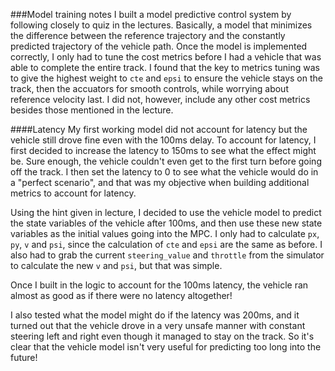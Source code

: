 ###Model training notes
I built a model predictive control system by following closely to quiz in the lectures. Basically, a model that minimizes the difference between the reference trajectory and the constantly predicted trajectory of the vehicle path. Once the model is implemented correctly, I only had to tune the cost metrics before I had a vehicle that was able to complete the entire track. I found that the key to metrics tuning was to give the highest weight to `cte` and `epsi` to ensure the vehicle stays on the track, then the accuators for smooth controls, while worrying about reference velocity last. I did not, however, include any other cost metrics besides those mentioned in the lecture.

####Latency
My first working model did not account for latency but the vehicle still drove fine even with the 100ms delay. To account for latency, I first decided to increase the latency to 150ms to see what the effect might be. Sure enough, the vehicle couldn't even get to the first turn before going off the track. I then set the latency to 0 to see what the vehicle would do in a "perfect scenario", and that was my objective when building additional metrics to account for latency.

Using the hint given in lecture, I decided to use the vehicle model to predict the state variables of the vehicle after 100ms, and then use these new state variables as the initial values going into the MPC. I only had to calculate `px`, `py`, `v` and `psi`, since the calculation of `cte` and `epsi` are the same as before. I also had to grab the current `steering_value` and `throttle` from the simulator to calculate the new `v` and `psi`, but that was simple.

Once I built in the logic to account for the 100ms latency, the vehicle ran almost as good as if there were no latency altogether!

I also tested what the model might do if the latency was 200ms, and it turned out that the vehicle drove in a very unsafe manner with constant steering left and right even though it managed to stay on the track. So it's clear that the vehicle model isn't very useful for predicting too long into the future!